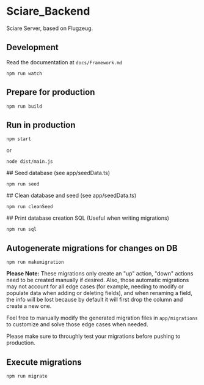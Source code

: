 # Sciare_Backend

Sciare Server, based on Flugzeug.

## Development

Read the documentation at `docs/Framework.md`

```
npm run watch
```

## Prepare for production

```
npm run build
```

## Run in production

```
npm start
```

or

```
node dist/main.js
```

## Seed database (see app/seedData.ts)

```
npm run seed
```

## Clean database and seed (see app/seedData.ts)

```
npm run cleanSeed
```

## Print database creation SQL (Useful when writing migrations)

```
npm run sql
```

## Autogenerate migrations for changes on DB

```
npm run makemigration
```

**Please Note:** These migrations only create an "up" action, "down" actions need to be created manually if desired.
Also, those automatic migrations may not account for all edge cases (for example, needing to modify or populate data when adding or deleting fields), and when renaming a field, the info will be lost because by default it will first drop the column and create a new one.

Feel free to manually modify the generated migration files in `app/migrations` to customize and solve those edge cases when needed.

Please make sure to throughly test your migrations before pushing to production.

## Execute migrations

```
npm run migrate
```
